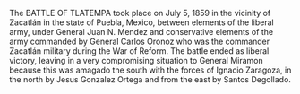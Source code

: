 The BATTLE OF TLATEMPA took place on July 5, 1859 in the vicinity of Zacatlán in the state of Puebla, Mexico, between elements of the liberal army, under General Juan N. Mendez and conservative elements of the army commanded by General Carlos Oronoz who was the commander Zacatlán military during the War of Reform. The battle ended as liberal victory, leaving in a very compromising situation to General Miramon because this was amagado the south with the forces of Ignacio Zaragoza, in the north by Jesus Gonzalez Ortega and from the east by Santos Degollado.

